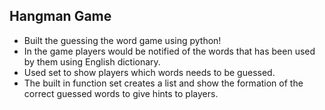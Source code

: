 ## Hangman Game
-  Built the guessing the word game using python!
-  In the game players would be notified of the words that has been used by them using English dictionary. 
-  Used set to show players which words needs to be guessed. 
-  The built in function set creates a list and show the formation of the correct guessed words to give hints to players. 